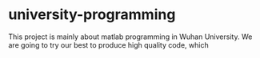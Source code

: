 # university-programming
This project is mainly about matlab programming in Wuhan University.
  We are going to try our best to produce high quality      code, which   
